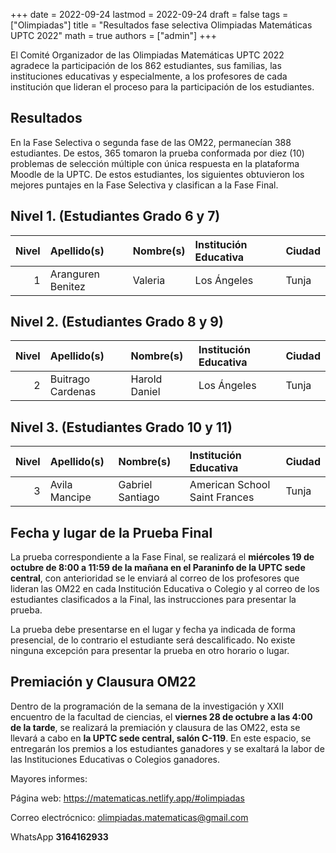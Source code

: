 +++
date      = 2022-09-24
lastmod   = 2022-09-24
draft     = false
tags      = ["Olimpiadas"]
title     = "Resultados fase selectiva Olimpiadas Matemáticas UPTC 2022"
math      = true
authors   = ["admin"]
+++

El Comité Organizador de las Olimpiadas Matemáticas UPTC 2022 agradece la participación de los 862 estudiantes, sus familias, las instituciones educativas y especialmente, a los profesores de cada institución que lideran el proceso para la participación de los estudiantes.

## Resultados

En la Fase Selectiva o segunda fase de las OM22, permanecían 388 estudiantes. De estos, 365 tomaron la prueba conformada por diez (10) problemas de selección múltiple con única respuesta en la plataforma Moodle de la UPTC. De estos estudiantes, los siguientes obtuvieron los mejores puntajes en la Fase Selectiva y clasifican a la Fase Final. 

## Nivel 1. (Estudiantes Grado 6 y 7)


| Nivel|Apellido(s)           |Nombre(s)              |Institución Educativa            | Ciudad  |
|-----:|:---------------------|:----------------------|:--------------------------------|:--------|
|1     |Aranguren Benitez     |Valeria              |Los Ángeles                             |Tunja        |



## Nivel 2. (Estudiantes Grado 8 y 9)

| Nivel|Apellido(s)           |Nombre(s)              |Institución Educativa            | Ciudad |
|-----:|:---------------------|:----------------------|:--------------------------------|:--------------|
|2     |Buitrago Cardenas     |Harold Daniel        |Los Ángeles                             |Tunja        |

## Nivel 3. (Estudiantes Grado 10 y 11)

| Nivel|Apellido(s)           |Nombre(s)              |Institución Educativa            | Ciudad |
|-----:|:---------------------|:----------------------|:--------------------------------|:------------|
|3     |Avila Mancipe         |Gabriel Santiago     |American School Saint Frances           |Tunja        |


## Fecha y lugar de la Prueba Final

La prueba correspondiente a la Fase Final, se realizará el **miércoles 19 de octubre de 8:00 a 11:59 de la mañana en el Paraninfo de la UPTC sede central**, con anterioridad se le enviará al correo de los profesores que lideran las OM22 en cada Institución Educativa o Colegio y al correo de los estudiantes clasificados a la Final, las instrucciones para presentar la prueba.

La prueba debe presentarse en el lugar y fecha ya indicada de forma presencial, de lo contrario el estudiante será descalificado. No existe ninguna excepción para presentar la prueba en otro horario o lugar.

## Premiación y Clausura OM22

Dentro de la programación de la semana de la investigación y XXII encuentro de la facultad de ciencias, el **viernes 28 de octubre a las 4:00 de la tarde**, se realizará la premiación y clausura de las OM22, esta se llevará a cabo en **la UPTC sede central, salón C-119**. En este espacio, se entregarán los premios a los estudiantes ganadores y se exaltará la labor de las Instituciones Educativas o Colegios ganadores.


Mayores informes:

Página web: https://matematicas.netlify.app/#olimpiadas

Correo electrócnico: [olimpiadas.matematicas@gmail.com](mailto:olimpiadas.matematicas@gmail.com)

WhatsApp **3164162933**
